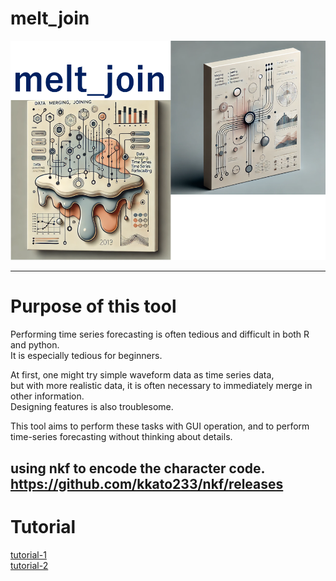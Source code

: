 # melt_join

<img src="./images/image02.png">  

---
# Purpose of this tool
Performing time series forecasting is often tedious and difficult in both R and python.   
It is especially tedious for beginners.

At first, one might try simple waveform data as time series data,   
but with more realistic data, it is often necessary to immediately merge in other information.  
Designing features is also troublesome.

This tool aims to perform these tasks with GUI operation, and to perform time-series forecasting without thinking about details.

using nkf to encode the character code.
https://github.com/kkato233/nkf/releases
---
# Tutorial
[tutorial-1](./tutorial-1.md)  
[tutorial-2](./tutorial-2.md)  

